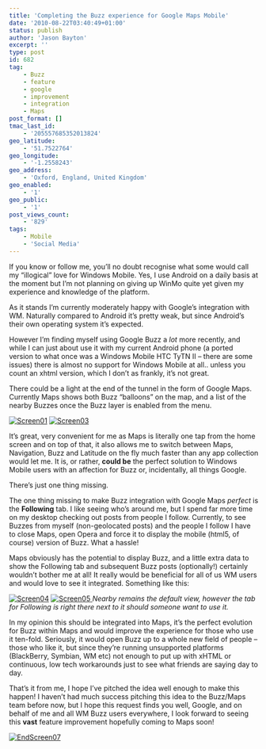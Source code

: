 ```yaml
---
title: 'Completing the Buzz experience for Google Maps Mobile'
date: '2010-08-22T03:40:49+01:00'
status: publish
author: 'Jason Bayton'
excerpt: ''
type: post
id: 682
tag:
    - Buzz
    - feature
    - google
    - improvement
    - integration
    - Maps
post_format: []
tmac_last_id:
    - '205557685352013824'
geo_latitude:
    - '51.7522764'
geo_longitude:
    - '-1.2558243'
geo_address:
    - 'Oxford, England, United Kingdom'
geo_enabled:
    - '1'
geo_public:
    - '1'
post_views_count:
    - '829'
tags:
    - Mobile
    - 'Social Media'
---
```

If you know or follow me, you’ll no doubt recognise what some would call my “illogical” love for Windows Mobile. Yes, I use Android on a daily basis at the moment but I’m not planning on giving up WinMo quite yet given my experience and knowledge of the platform.

As it stands I’m currently moderately happy with Google’s integration with WM. Naturally compared to Android it’s pretty weak, but since Android’s their own operating system it’s expected.

However I’m finding myself using Google Buzz a *lot* more recently, and while I can just about use it with my current Android phone (a ported version to what once was a Windows Mobile HTC TyTN II – there are some issues) there is almost no support for Windows Mobile at all.. unless you count an xhtml version, which I don’t as frankly, it’s not great.

There could be a light at the end of the tunnel in the form of Google Maps. Currently Maps shows both Buzz “balloons” on the map, and a list of the nearby Buzzes once the Buzz layer is enabled from the menu.

[![](https://bucket.bayton.uk-lon1.upcloudobjects.com/uploads/2010/08/Screen01.jpg "Screen01")](https://bucket.bayton.uk-lon1.upcloudobjects.com/uploads/2010/08/Screen01.jpg) [![](https://bucket.bayton.uk-lon1.upcloudobjects.com/uploads/2010/08/Screen03.jpg "Screen03")](https://bucket.bayton.uk-lon1.upcloudobjects.com/uploads/2010/08/Screen03.jpg)

It’s great, very convenient for me as Maps is literally one tap from the home screen and on top of that, it also allows me to switch between Maps, Navigation, Buzz and Latitude on the fly much faster than any app collection would let me. It is, or rather, **could be** the perfect solution to Windows Mobile users with an affection for Buzz or, incidentally, all things Google.

There’s just one thing missing.

The one thing missing to make Buzz integration with Google Maps *perfect* is the **Following** tab. I like seeing who’s around me, but I spend far more time on my desktop checking out posts from people I follow. Currently, to see Buzzes from myself (non-geolocated posts) and the people I follow I have to close Maps, open Opera and force it to display the mobile (html5, of course) version of Buzz. What a hassle!

Maps obviously has the potential to display Buzz, and a little extra data to show the Following tab and subsequent Buzz posts (optionally!) certainly wouldn’t bother me at all! It really would be beneficial for all of us WM users and would love to see it integrated. Something like this:

[![](https://bucket.bayton.uk-lon1.upcloudobjects.com/uploads/2010/08/Screen04.jpg "Screen04")](https://bucket.bayton.uk-lon1.upcloudobjects.com/uploads/2010/08/Screen04.jpg) [![](https://bucket.bayton.uk-lon1.upcloudobjects.com/uploads/2010/08/Screen05.jpg "Screen05")  ](https://bucket.bayton.uk-lon1.upcloudobjects.com/uploads/2010/08/Screen05.jpg)*Nearby remains the default view, however the tab for Following is right there next to it should someone want to use it.*

In my opinion this should be integrated into Maps, it’s the perfect evolution for Buzz within Maps and would improve the experience for those who use it ten-fold. Seriously, it would open Buzz up to a whole new field of people – those who like it, but since they’re running unsupported platforms (BlackBerry, Symbian, WM etc) not enough to put up with xHTML or continuous, low tech workarounds just to see what friends are saying day to day.

That’s it from me, I hope I’ve pitched the idea well enough to make this happen! I haven’t had much success pitching this idea to the Buzz/Maps team before now, but I hope this request finds you well, Google, and on behalf of me and all WM Buzz users everywhere, I look forward to seeing this **vast** feature improvement hopefully coming to Maps soon!

[![](https://bucket.bayton.uk-lon1.upcloudobjects.com/uploads/2010/08/EndScreen07.jpg "EndScreen07")](https://bucket.bayton.uk-lon1.upcloudobjects.com/uploads/2010/08/EndScreen07.jpg)